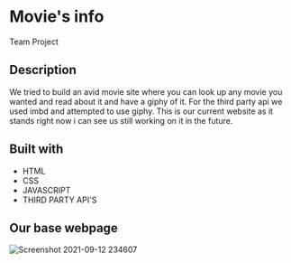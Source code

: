 # Movie's info
Team Project

## Description
We tried to build an avid movie site where you can look up any movie you wanted and read about it and have a giphy of it.
For the third party api we used imbd and attempted to use giphy.
This is our current website as it stands right now i can see us still working on it in the future.

## Built with
* HTML
* CSS
* JAVASCRIPT
* THIRD PARTY API'S

## Our base webpage
![Screenshot 2021-09-12 234607](https://user-images.githubusercontent.com/87509377/133030187-699ddfa4-2030-4ae8-9b94-ea0e9b1816d7.jpg)
